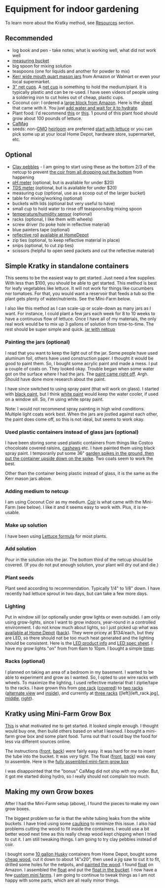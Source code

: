 # Equipment for indoor gardening

To learn more about the Kratky method, see [Resources](../resources/README.md) section.

## Recommended
* log book and pen - take notes; what is working well, what did not work well 
* [measuring bucket](measuring_bucket.jpg)
* big spoon for mixing solution
* teaspoons (one for liquids and another for powder to mix)
* [Kerr wide mouth quart mason jars](kerr_wide_mouth_quart_jars.jpg) from Amazon or Walmart or even your local supermarket. 
* [3" net cups](https://smile.amazon.com/gp/product/B077S4GPKL). A [net cup](net_cup.jpg) is something to hold the medium/plant. It is typically plastic and can be re-used. I have seen videos of people using a soldering iron to cut holes out of cheap, plastic cups.
* Coconut coir: I ordered a [large block from Amazon](https://smile.amazon.com/gp/product/B003MOD2HY). Here is the [sheet](coir_big.jpg) that came with it. You just [add water and wait for it to hydrate](coir_absorbing_water.jpg).
* Plant food: I'd recommend [this](https://smile.amazon.com/Fertilizer-Minerals-Greenway-Biotech-Inc/dp/B07DM4WTT1) or [this](https://www.healthrangerstore.com/collections/ultraclean-plant-food/products/lettuce-formula-8-15-36-1-lb). 1 pound of this plant food should grow about 100 pounds of lettuce.
* [CalMag](https://smile.amazon.com/General-Hydroponics-GH1772-CALiMAGic-Quart/dp/B00GZRKI40)
* seeds: non-[GMO](https://en.wikipedia.org/wiki/Genetically_modified_organism) [heirloom](https://en.wikipedia.org/wiki/Heirloom_plant) are preferred [start with lettuce](https://smile.amazon.com/gp/product/B00P18ZNNA) or you can pick some up at your local Home Depot, hardware store, supermarket, etc.

## Optional
* [Clay pebbles](clay_pebbles.jpg) - I am going to start using these as the bottom 2/3 of the netcup to prevent [the coir from all dropping out the bottom](IMG_4669.jpg) from happening
* [pH meter](https://smile.amazon.com/gp/product/B07JC9BSNRpH) (optional, but is available for under $20)
* [TDS meter](https://smile.amazon.com/gp/product/B07JC9BSNR) (optional, but is available for under $20)
* measuring cup (optional, use as a scoop out of the larger bucket)
* table for mixing/working (optional)
* buckets with lids (optional but very useful to have)
* small cup to hold water to rinse off teaspoons/big mixing spoon
* [temperature/humidity sensor](temp_and_humidity.jpg) (optional)
* racks (optional, I like them with wheels)
* screw driver (to poke hole in reflective material)
* blue painters tape (optional)
* [reflective roll](reflective_roll.jpg) [available at HomeDepot](https://www.homedepot.com/p/Reflectix-16-in-x-25-ft-Double-Reflective-Insulation-Roll-with-Staple-Tab-Edge-ST16025/100012574)
* zip ties (optional, to keep reflective material in place)
* snips (optional, to cut zip ties)
* scissors (helpful to open seed packets and cut the reflective material)

## Simple Kratky in standalone containers
This seems to be the easiest way to get started. Just need a few supplies. With less than $100, you should be able to get started. This method is best for leafy vegetables like lettuce. It will not work for things like cucumbers nor tomatoes. For that, you would want a reservoir that feeds a tub so the plant gets plenty of water/nutrients. See the Mini-Farm below.

I also like this method as I can scale-up or scale-down as many jars as I want. For instance, I could plant a few jars each week for 8 to 10 weeks to have a continuous flow of lettuce. Once I have all of my materials, the only real work would be to mix up 3 gallons of solution from time-to-time. The rest should be super simple and quick. [jar with netcup](jar_with_netcup.jpg)

### Painting the jars (optional)
I read that you want to keep the light out of the jar. Some people have used aluminum foil, others have used construction paper. I thought it would be good to paint them. So, I bought some acrylic paint and made a mess. I put a couple of coats on. They looked okay. Trouble began when some water got on the surface where I had the jars. The [paint came right off](do_not_use_acrylic.jpg). Argh. Should have done more research about the paint.

I have since switched to using spray paint (that will work on glass). I started with [black paint](krylon_51601_black_gloss.jpg), but I think [white paint](krylon_51501_white_gloss.jpg) would keep the water cooler, if used on a window sill. So, I'm using white spray paint.

Note: I would not recommend spray painting in high wind conditions. Multiple light coats work best.
When the jars are jostled against each other, the paint does come off, so this is not ideal, but seems to work okay.

### Used plastic containers instead of glass jars (optional)
I have been storing some used plastic containers from things like Costco chocoloate covered raisins, [cashews](cashew_jar.jpeg) etc. I have painted them using black spray paint. I temporarily put some 36" [garden spikes in the ground, then put the container upside down on the spike](plastic_jugs_being_painted.jpg). Two coats seem to work the best.

Other than the container being plastic instead of glass, it is the same as the Kerr mason jars above.

### Adding medium to netcup
I am using Coconut Coir as my medium. [Coir](coir.jpg) is what came with the Mini-Farm (see below). I like it and it seems easy to work with. Plus, it is re-usable. 

### Make up solution
I have been using [Lettuce formula](../nutrients/README.md#Lettuce) for most plants.

### Add solution
Pour in the solution into the jar. The bottom third of the netcup should be covered. (If you do not put enough solution, your plant will dry out and die.)

### Plant seeds
Plant seed according to recommendation. Typically 1/4" to 1/8" down. I have recently had lettuce sprout in two days, but can take a few more days.

### Lighting
Put in window sill (or optionally under grow lights or even outside). I am only using grow-lights, since I want to grow indoors, year-round in a controlled environment. I do not know much about lights, so I just picked up what was [available at Home Depot](led_light_front.jpg) ([back](led_light_back.jpg)). They were pricey at $134/each, but they are LED, so there should not be too much heat generated and the lighting should be consistent. Here is the [LED product info](https://www.feit.com/products/grow-lights/blue-spectrum-dual-2ft-led-plant-grow-light-3/) and [LED spec sheet](GLP14FS_HB_80W_LED_SpecSheet.pdf). I have my grow lights "on" from from 6am to 10pm. I bought a simple [timer](https://smile.amazon.com/gp/product/B00MVFF59S).

### Racks (optional)
I planned on taking an area of a bedroom in my basement. I wanted to be able to experiment and grow as I wanted. So, I opted to use wire racks with wheels. To maximize the lighting, I used reflective material that I ziptie/tape to the racks. I have grown this from [one rack](one_rack.jpg) ([covered](single_rack2.jpg)) to [two racks](two_racks.jpg) ([alternate view](two_racks2.jpg) and [inside](two_racks_internal.jpg)), and currently at [three racks](three_racks_external.jpg) ([left](left_rack.jpg], [middle](middle_rack.jpg), [right](right_rack.jpg)). 

## Kratky using Mini-Farm Grow Box
[This](https://www.healthrangerstore.com/collections/mini-farm-grow-box-2-0/products/food-rising-mini-farm-grow-box-2-0-green-leafy-vegetables-starter-kit-with-4-hole-lid) is what motivated me to get started. It looked simple enough. I thought would buy one, then build others based on what I learned. I bought a mini-farm grow box and some plant food. Turns out that I could buy the food for less via different sources online.

The instructions ([front](food_rising_mini_grow_farm_instructions_front.jpg), [back](food_rising_mini_grow_farm_instructions_back.jpg)) were fairly easy. It was hard for me to insert the tube into the bucket. It was _very_ tight. The float ([front](supply_rising_float_front.jpg), [back](supply_rising_float_back.jpg)) was easy to assemble. Here is the [fully assembled mini-farm grow box](supply_rising_assembled.jpg)

I was disappointed that the "bonus" CalMag did not ship with my order. But, it got me started doing hydro, so I really should not complain too much.

## Making my own Grow boxes
After I had the Mini-Farm setup (above), I found the pieces to make my own grow boxes.

The biggest problem so far is that the white tubing leaks from the white buckets. I have tried using some [caulking](bucket_with_caulk.jpg) to minimize this issue. I also had problems cutting the wood to fit inside the containers. I would use a bit better wood next time as this really cheap wood kept chipping when I tried to cut it. I am still tweaking things. I am going to try clay pebbles instead of coir.

I bought some [10 gallon Husky](husky_ten.jpg) containers from Home Depot, bought some [cheap wood](cheap_wood.jpg), cut it down to about 14"x20", then used a jig saw to cut it to fit, drilled some holes for the netpots, and [painted the wood](painted_wood.jpg). I found [float](https://smile.amazon.com/gp/product/B076HJZQMY) on Amazon. I assembled the [float](float_and_tee.jpg) and put the [float in the bucket](float_in_bucket.jpg). I now have a few [custom mini farms](custom_mini_farms.jpg). I am going to continue to tweak things as I am not happy with some parts, which are all really minor things.

